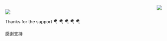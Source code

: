 <img align="right" src="https://github-readme-stats.vercel.app/api?username=cl-6666&show_icons=true&count_private=true&hide=contribs&include_all_commits=true&theme=highcontrast&bg_color=30,e96443,904e95" />

<p align="left">
  <a href="https://blog.csdn.net/a214024475?ref=toolbar">
    <img src="https://img.shields.io/badge/📖%20CSDN地址-brightness.svg" />
  </a> 
</p>

Thanks for the support 🪂 🪂 🪂 🪂 🪂

感谢支持
